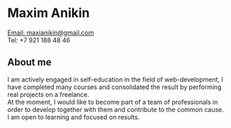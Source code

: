 # Maxim Anikin 
[Email: maxianikin@gmail.com](maxianikin@gmail.com) <br>
Tel: +7 921 188 48 46
## About me
I am actively engaged in self-education in the field of web-development, I have completed many courses and consolidated the result by performing real projects on a freelance. <br>
At the moment, I would like to become part of a team of professionals in order to develop together with them and contribute to the common cause.<br>
I am open to learning and focused on results.